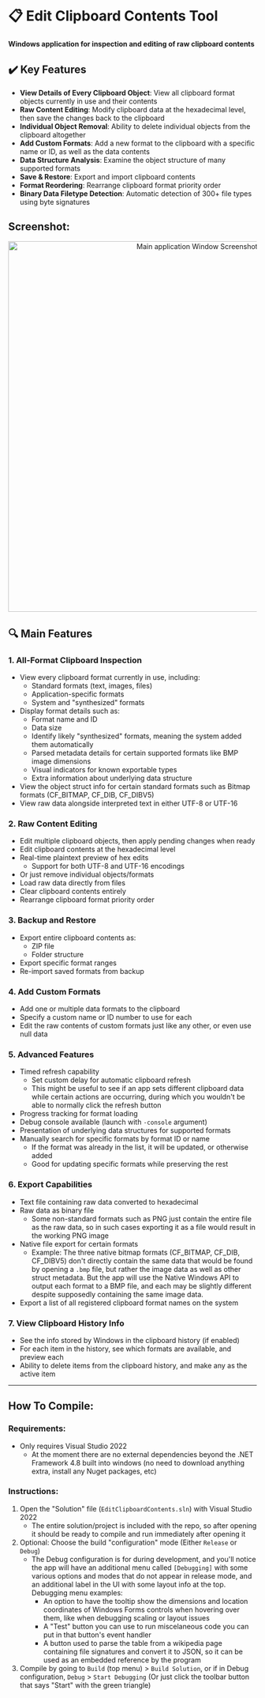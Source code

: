 # 📋 Edit Clipboard Contents Tool
#### Windows application for inspection and editing of raw clipboard contents

## ✔️ Key Features
- **View Details of Every Clipboard Object**: View all clipboard format objects currently in use and their contents
- **Raw Content Editing**: Modify clipboard data at the hexadecimal level, then save the changes back to the clipboard
- **Individual Object Removal**: Ability to delete individual objects from the clipboard altogether
- **Add Custom Formats**: Add a new format to the clipboard with a specific name or ID, as well as the data contents
- **Data Structure Analysis**: Examine the object structure of many supported formats
- **Save & Restore**: Export and import clipboard contents
- **Format Reordering**: Rearrange clipboard format priority order
- **Binary Data Filetype Detection**: Automatic detection of 300+ file types using byte signatures

## Screenshot:
<p align="center">
<img alt="Main application Window Screenshot" width=750 src="https://github.com/user-attachments/assets/e03d3934-a270-4709-a62c-1444d3d0ad5b">
</p>

## 🔍 Main Features

### 1. All-Format Clipboard Inspection
- View every clipboard format currently in use, including:
  - Standard formats (text, images, files)
  - Application-specific formats
  - System and "synthesized" formats
- Display format details such as:
  - Format name and ID
  - Data size
  - Identify likely "synthesized" formats, meaning the system added them automatically
  - Parsed metadata details for certain supported formats like BMP image dimensions
  - Visual indicators for known exportable types
  - Extra information about underlying data structure
- View the object struct info for certain standard formats such as Bitmap formats (CF_BITMAP, CF_DIB, CF_DIBV5)
- View raw data alongside interpreted text in either UTF-8 or UTF-16

### 2. Raw Content Editing
- Edit multiple clipboard objects, then apply pending changes when ready
- Edit clipboard contents at the hexadecimal level
- Real-time plaintext preview of hex edits
   - Support for both UTF-8 and UTF-16 encodings
- Or just remove individual objects/formats
- Load raw data directly from files
- Clear clipboard contents entirely
- Rearrange clipboard format priority order

### 3. Backup and Restore
- Export entire clipboard contents as:
  - ZIP file
  - Folder structure
- Export specific format ranges
- Re-import saved formats from backup

### 4. Add Custom Formats
- Add one or multiple data formats to the clipboard
- Specify a custom name or ID number to use for each
- Edit the raw contents of custom formats just like any other, or even use null data

### 5. Advanced Features
- Timed refresh capability
  - Set custom delay for automatic clipboard refresh
  - This might be useful to see if an app sets different clipboard data while certain actions are occurring, during which you wouldn't be able to normally click the refresh button
- Progress tracking for format loading
- Debug console available (launch with `-console` argument)
- Presentation of underlying data structures for supported formats
- Manually search for specific formats by format ID or name
  - If the format was already in the list, it will be updated, or otherwise added
  - Good for updating specific formats while preserving the rest

### 6. Export Capabilities
- Text file containing raw data converted to hexadecimal
- Raw data as binary file
  - Some non-standard formats such as PNG just contain the entire file as the raw data, so in such cases exporting it as a file would result in the working PNG image
- Native file export for certain formats
  - Example: The three native bitmap formats (CF_BITMAP, CF_DIB, CF_DIBV5) don't directly contain the same data that would be found by opening a `.bmp` file, but rather the image data as well as other struct metadata. But the app will use the Native Windows API to output each format to a BMP file, and each may be slightly different despite supposedly containing the same image data.
- Export a list of all registered clipboard format names on the system

### 7. View Clipboard History Info
- See the info stored by Windows in the clipboard history (if enabled)
- For each item in the history, see which formats are available, and preview each
- Ability to delete items from the clipboard history, and make any as the active item

-----

## How To Compile:

### Requirements:
 - Only requires Visual Studio 2022
   - At the moment there are no external dependencies beyond the .NET Framework 4.8 built into windows (no need to download anything extra, install any Nuget packages, etc)

### Instructions:
1. Open the "Solution" file (`EditClipboardContents.sln`) with Visual Studio 2022
   - The entire solution/project is included with the repo, so after opening it should be ready to compile and run immediately after opening it
2. Optional: Choose the build "configuration" mode (Either `Release` or `Debug`)
    - The Debug configuration is for during development, and you'll notice the app will have an additional menu called `[Debugging]` with some various options and modes that do not appear in release mode, and an additional label in the UI with some layout info at the top. Debugging menu examples:
       - An option to have the tooltip show the dimensions and location coordinates of Windows Forms controls when hovering over them, like when debugging scaling or layout issues
       - A "Test" button you can use to run miscelaneous code you can put in that button's event handler
       - A button used to parse the table from a wikipedia page containing file signatures and convert it to JSON, so it can be used as an embedded reference by the program
3. Compile by going to `Build` (top menu) > `Build Solution`, or if in Debug configuration, `Debug` > `Start Debugging` (Or just click the toolbar button that says "Start" with the green triangle)

